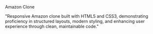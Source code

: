 Amazon Clone

"Responsive Amazon clone built with HTML5 and CSS3, demonstrating proficiency in structured layouts, modern styling, and enhancing user experience through clean, maintainable code."
